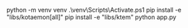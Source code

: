 python -m venv venv
.\venv\Scripts\Activate.ps1
pip install -e "libs/kotaemon[all]"
pip install -e "libs/ktem"
python app.py